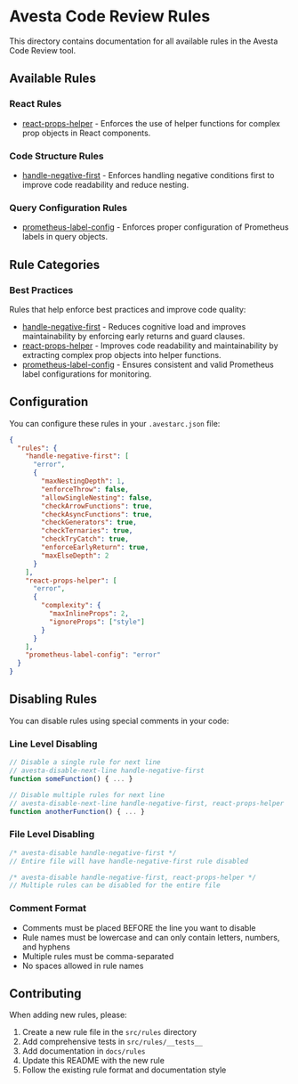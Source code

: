 # Avesta Code Review Rules

This directory contains documentation for all available rules in the Avesta Code Review tool.

## Available Rules

### React Rules

- [react-props-helper](./react-props-helper.md) - Enforces the use of helper functions for complex prop objects in React components.

### Code Structure Rules

- [handle-negative-first](./handle-negative-first.md) - Enforces handling negative conditions first to improve code readability and reduce nesting.

### Query Configuration Rules

- [prometheus-label-config](./prometheus-label-config.md) - Enforces proper configuration of Prometheus labels in query objects.

## Rule Categories

### Best Practices

Rules that help enforce best practices and improve code quality:

- [handle-negative-first](./handle-negative-first.md) - Reduces cognitive load and improves maintainability by enforcing early returns and guard clauses.
- [react-props-helper](./react-props-helper.md) - Improves code readability and maintainability by extracting complex prop objects into helper functions.
- [prometheus-label-config](./prometheus-label-config.md) - Ensures consistent and valid Prometheus label configurations for monitoring.

## Configuration

You can configure these rules in your `.avestarc.json` file:

```json
{
  "rules": {
    "handle-negative-first": [
      "error",
      {
        "maxNestingDepth": 1,
        "enforceThrow": false,
        "allowSingleNesting": false,
        "checkArrowFunctions": true,
        "checkAsyncFunctions": true,
        "checkGenerators": true,
        "checkTernaries": true,
        "checkTryCatch": true,
        "enforceEarlyReturn": true,
        "maxElseDepth": 2
      }
    ],
    "react-props-helper": [
      "error",
      {
        "complexity": {
          "maxInlineProps": 2,
          "ignoreProps": ["style"]
        }
      }
    ],
    "prometheus-label-config": "error"
  }
}
```

## Disabling Rules

You can disable rules using special comments in your code:

### Line Level Disabling

```typescript
// Disable a single rule for next line
// avesta-disable-next-line handle-negative-first
function someFunction() { ... }

// Disable multiple rules for next line
// avesta-disable-next-line handle-negative-first, react-props-helper
function anotherFunction() { ... }
```

### File Level Disabling

```typescript
/* avesta-disable handle-negative-first */
// Entire file will have handle-negative-first rule disabled

/* avesta-disable handle-negative-first, react-props-helper */
// Multiple rules can be disabled for the entire file
```

### Comment Format

- Comments must be placed BEFORE the line you want to disable
- Rule names must be lowercase and can only contain letters, numbers, and hyphens
- Multiple rules must be comma-separated
- No spaces allowed in rule names

## Contributing

When adding new rules, please:

1. Create a new rule file in the `src/rules` directory
2. Add comprehensive tests in `src/rules/__tests__`
3. Add documentation in `docs/rules`
4. Update this README with the new rule
5. Follow the existing rule format and documentation style
